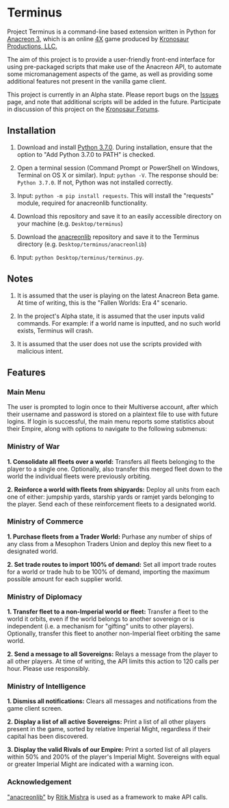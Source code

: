 # Terminus #

Project Terminus is a command-line based extension written in Python for [Anacreon 3](https://anacreon.kronosaur.com), which is an online [4X](https://en.wikipedia.org/wiki/4X) game produced by [Kronosaur Productions, LLC.](http://kronosaur.com/)

The aim of this project is to provide a user-friendly front-end interface for using pre-packaged scripts that make use of the Anacreon API, to automate some micromanagement aspects of the game, as well as providing some additional features not present in the vanilla game client.

This project is currently in an Alpha state. Please report bugs on the [Issues](https://github.com/RexImperator/terminus/issues) page, and note that additional scripts will be added in the future. Participate in discussion of this project on the [Kronosaur Forums](https://forums.kronosaur.com/viewforum.php?f=48).

## Installation ##

1. Download and install [Python 3.7.0](https://www.python.org/downloads/). During installation, ensure that the option to "Add Python 3.7.0 to PATH" is checked.

2. Open a terminal session (Command Prompt or PowerShell on Windows, Terminal on OS X or similar). Input: ```python -V```. The response should be: ```Python 3.7.0```. If not, Python was not installed correctly.

3. Input: ```python -m pip install requests```. This will install the "requests" module, required for anacreonlib functionality.

4. Download this repository and save it to an easily accessible directory on your machine (e.g. ```Desktop/terminus```)

5. Download the [anacreonlib](https://github.com/ritikmishra/anacreonlib) repository and save it to the Terminus directory (e.g. ```Desktop/terminus/anacreonlib```)

6. Input: ```python Desktop/terminus/terminus.py```.

## Notes ##

1. It is assumed that the user is playing on the latest Anacreon Beta game. At time of writing, this is the "Fallen Worlds: Era 4" scenario.

2. In the project's Alpha state, it is assumed that the user inputs valid commands. For example: if a world name is inputted, and no such world exists, Terminus will crash.

3. It is assumed that the user does not use the scripts provided with malicious intent.

## Features ##

### Main Menu ###

The user is prompted to login once to their Multiverse account, after which their username and password is stored on a plaintext file to use with future logins. If login is successful, the main menu reports some statistics about their Empire, along with options to navigate to the following submenus:

### Ministry of War ###

**1. Consolidate all fleets over a world:** Transfers all fleets belonging to the player to a single one. Optionally, also transfer this merged fleet down to the world the individual fleets were previously orbiting.

**2. Reinforce a world with fleets from shipyards:** Deploy all units from each one of either: jumpship yards, starship yards or ramjet yards belonging to the player. Send each of these reinforcement fleets to a designated world.

### Ministry of Commerce ###

**1. Purchase fleets from a Trader World:** Purhase any number of ships of any class from a Mesophon Traders Union and deploy this new fleet to a designated world.

**2. Set trade routes to import 100% of demand:** Set all import trade routes for a world or trade hub to be 100% of demand, importing the maximum possible amount for each supplier world.

### Ministry of Diplomacy ###

**1. Transfer fleet to a non-Imperial world or fleet:** Transfer a fleet to the world it orbits, even if the world belongs to another sovereign or is independent (i.e. a mechanism for "gifting" units to other players). Optionally, transfer this fleet to another non-Imperial fleet orbiting the same world.

**2. Send a message to all Sovereigns:** Relays a message from the player to all other players. At time of writing, the API limits this action to 120 calls per hour. Please use responsibly.

### Ministry of Intelligence ###

**1. Dismiss all notifications:** Clears all messages and notifications from the game client screen.

**2. Display a list of all active Sovereigns:** Print a list of all other players present in the game, sorted by relative Imperial Might, regardless if their capital has been discovered.
    
**3. Display the valid Rivals of our Empire:** Print a sorted list of all players within 50% and 200% of the player's Imperial Might. Sovereigns with equal or greater Imperial Might are indicated with a warning icon.

### Acknowledgement ###

["anacreonlib"](https://github.com/ritikmishra/anacreonlib) by [Ritik Mishra](https://github.com/ritikmishra) is used as a framework to make API calls.
